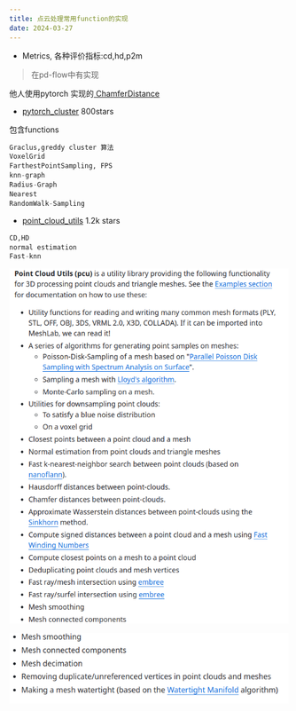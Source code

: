 ```yaml
---
title: 点云处理常用function的实现
date: 2024-03-27
---
```

* Metrics, 各种评价指标:cd,hd,p2m

> 在pd-flow中有实现

他人使用pytorch 实现的[ ChamferDistance](https://github.com/ThibaultGROUEIX/ChamferDistancePytorch)



* [pytorch\_cluster](https://github.com/rusty1s/pytorch_cluster) 800stars 

包含functions

```python
Graclus,greddy cluster 算法
VoxelGrid
FarthestPointSampling, FPS
knn-graph
Radius-Graph
Nearest
RandomWalk-Sampling
```

* [point\_cloud\_utils](https://github.com/fwilliams/point-cloud-utils) 1.2k stars

```python
CD,HD
normal estimation
Fast-knn
```

![](./images/image-pc.png)

![](./images/image-1pc.png)

